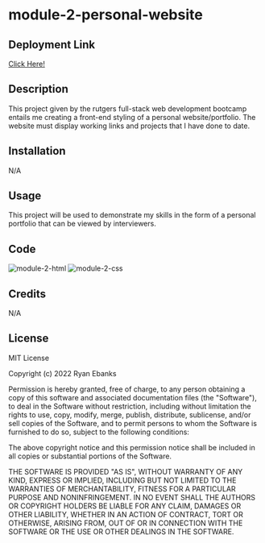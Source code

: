 # module-2-personal-website

## Deployment Link
[Click Here!](https://ryanebanks.github.io/module-2-personal-website/)

## Description
This project given by the rutgers full-stack web development bootcamp entails me creating a front-end styling of a personal website/portfolio. The website must display working links and projects that I have done to date.

## Installation
N/A

## Usage
This project will be used to demonstrate my skills in the form of a personal portfolio that can be viewed by interviewers.

## Code
![module-2-html](https://user-images.githubusercontent.com/43324378/211226092-f3e88d91-5335-4b2c-b4a7-5cc182d82fb8.gif)
![module-2-css](https://user-images.githubusercontent.com/43324378/211226177-edaf5547-2a68-4317-9d7f-da81530bde33.gif)

## Credits
N/A

## License
MIT License

Copyright (c) 2022 Ryan Ebanks

Permission is hereby granted, free of charge, to any person obtaining a copy of this software and associated documentation files (the "Software"), to deal in the Software without restriction, including without limitation the rights to use, copy, modify, merge, publish, distribute, sublicense, and/or sell copies of the Software, and to permit persons to whom the Software is furnished to do so, subject to the following conditions:

The above copyright notice and this permission notice shall be included in all copies or substantial portions of the Software.

THE SOFTWARE IS PROVIDED "AS IS", WITHOUT WARRANTY OF ANY KIND, EXPRESS OR IMPLIED, INCLUDING BUT NOT LIMITED TO THE WARRANTIES OF MERCHANTABILITY, FITNESS FOR A PARTICULAR PURPOSE AND NONINFRINGEMENT. IN NO EVENT SHALL THE AUTHORS OR COPYRIGHT HOLDERS BE LIABLE FOR ANY CLAIM, DAMAGES OR OTHER LIABILITY, WHETHER IN AN ACTION OF CONTRACT, TORT OR OTHERWISE, ARISING FROM, OUT OF OR IN CONNECTION WITH THE SOFTWARE OR THE USE OR OTHER DEALINGS IN THE SOFTWARE.
